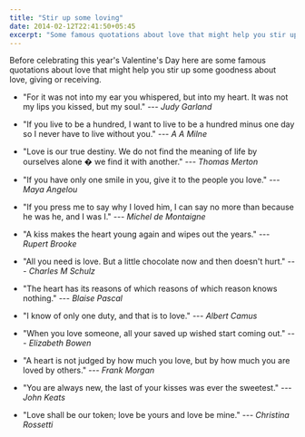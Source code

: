 ```yaml
---
title: "Stir up some loving"
date: 2014-02-12T22:41:50+05:45
excerpt: "Some famous quotations about love that might help you stir up some goodness about love, giving or receiving."
---
```


Before celebrating this year's Valentine's Day here are some famous quotations about love that might help you stir up some goodness about love, giving or receiving.

* "For it was not into my ear you whispered, but into my heart. It was not my lips you kissed, but my soul." --- *Judy Garland*

* "If you live to be a hundred, I want to live to be a hundred minus one day so I never have to live without you." --- *A A Milne*

* "Love is our true destiny. We do not find the meaning of life by ourselves alone � we find it with another." --- *Thomas Merton*

* "If you have only one smile in you, give it to the people you love." --- *Maya Angelou*

* "If you press me to say why I loved him, I can say no more than because he was he, and I was I." --- *Michel de Montaigne*

* "A kiss makes the heart young again and wipes out the years." --- *Rupert Brooke*

* "All you need is love. But a little chocolate now and then doesn't hurt." --- *Charles M Schulz*

* "The heart has its reasons of which reasons of which reason knows nothing." --- *Blaise Pascal*

* "I know of only one duty, and that is to love." --- *Albert Camus*

* "When you love someone, all your saved up wished start coming out." --- *Elizabeth Bowen*

* "A heart is not judged by how much you love, but by how much you are loved by others." --- *Frank Morgan*

* "You are always new, the last of your kisses was ever the sweetest." --- *John Keats*

* "Love shall be our token; love be yours and love be mine." --- *Christina Rossetti*
